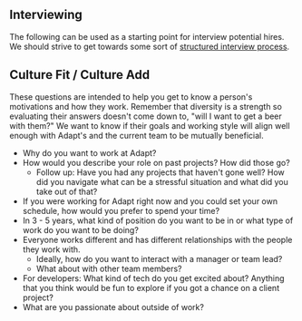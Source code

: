 Interviewing
------------

The following can be used as a starting point for interview potential hires.  We should strive
to get towards some sort of [structured interview process](https://hire.google.com/articles/structured-interview/).


## Culture Fit / Culture Add

These questions are intended to help you get to know a person's motivations and how they work.
Remember that diversity is a strength so evaluating their answers doesn't come down to,
"will I want to get a beer with them?"  We want to know if their goals and working style will
align well enough with Adapt's and the current team to be mutually beneficial.

 * Why do you want to work at Adapt?
 * How would you describe your role on past projects?  How did those go?
   * Follow up: Have you had any projects that haven't gone well?  How did you navigate what can be a stressful situation and what did you take out of that?
 * If you were working for Adapt right now and you could set your own schedule, how would you prefer to spend your time?
 * In 3 - 5 years, what kind of position do you want to be in or what type of work do you want to be doing?
 * Everyone works different and has different relationships with the people they work with.
   * Ideally, how do you want to interact with a manager or team lead?
   * What about with other team members?
 * For developers: What kind of tech do you get excited about?  Anything that you think would be fun to explore if you got a chance on a client project?
 * What are you passionate about outside of work?
